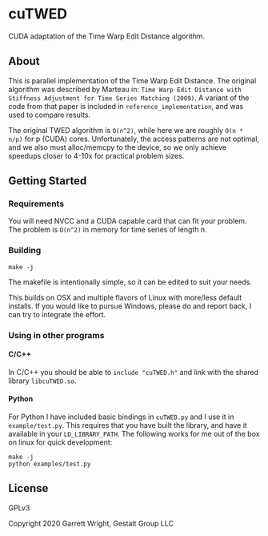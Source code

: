 # cuTWED

CUDA adaptation of the Time Warp Edit Distance algorithm.

## About

This is parallel implementation of the Time Warp Edit Distance.
The original algorithm was described by Marteau in:
    `Time Warp Edit Distance with Stiffness Adjustment for Time Series Matching (2009)`.
A variant of the code from that paper is included in `reference_implementation`,
and was used to compare results.

The original TWED algorithm is `O(n^2)`, while here we are roughly `O(n * n/p)` for p (CUDA) cores.
Unfortunately, the access patterns are not optimal, and we also must alloc/memcpy to the device,
so we only achieve speedups closer to 4-10x for practical problem sizes.

## Getting Started

### Requirements

You will need NVCC and a CUDA capable card that can fit your problem.
The problem is `O(n^2)` in memory for time series of length n.

### Building

```
make -j
```

The makefile is intentionally simple, so it can be edited to suit your needs.

This builds on OSX and multiple flavors of Linux with more/less default installs.
If you would like to pursue Windows, please do and report back, I can try to integrate the effort.

### Using in other programs

#### C/C++

In C/C++ you should be able to `include "cuTWED.h"` and link with the shared library `libcuTWED.so`.

#### Python

For Python I have included basic bindings in `cuTWED.py` and I use it in `example/test.py`.
This requires that you have built the library, and have it available in your `LD_LIBRARY_PATH`.
The following works for me out of the box on linux for quick development:
```
make -j
python examples/test.py
```

## License

GPLv3

Copyright 2020 Garrett Wright, Gestalt Group LLC
